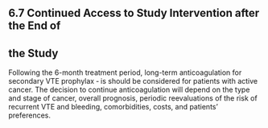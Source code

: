 ## 6.7 Continued Access to Study Intervention after the End of

## the Study
Following the 6-month treatment period, long-term anticoagulation for secondary VTE prophylax
‐
is should be considered for patients with active cancer. The decision to continue anticoagulation
will depend on the type and stage of cancer, overall prognosis, periodic reevaluations of the risk
of recurrent VTE and bleeding, comorbidities, costs, and patients’ preferences.